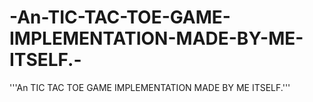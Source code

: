 # -An-TIC-TAC-TOE-GAME-IMPLEMENTATION-MADE-BY-ME-ITSELF.-
'''An TIC TAC TOE GAME IMPLEMENTATION MADE BY ME ITSELF.'''
